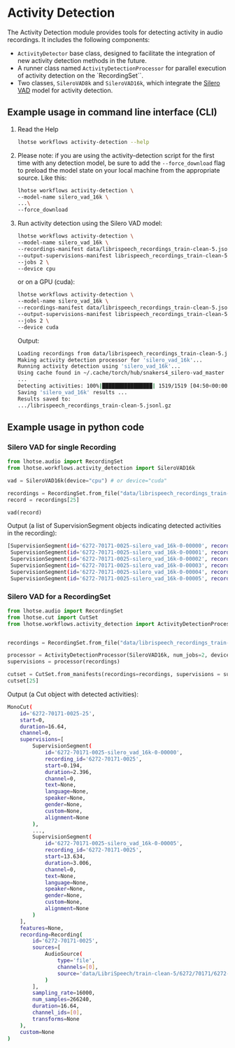 # Activity Detection

The Activity Detection module provides tools for detecting activity in audio recordings. It includes the following components:

- `ActivityDetector` base class, designed to facilitate the integration of new activity detection methods in the future.
- A runner class named `ActivityDetectionProcessor` for parallel execution of activity detection on the `RecordingSet``.
- Two classes, `SileroVAD8k` and `SileroVAD16k`, which integrate the [Silero VAD](https://github.com/snakers4/silero-vad) model for activity detection.


## Example usage in command line interface (CLI)

1. Read the Help

    ```bash
    lhotse workflows activity-detection --help
    ```

2. Please note: if you are using the activity-detection script for the first time with any detection model, be sure to add the `--force_download` flag to preload the model state on your local machine from the appropriate source. Like this:

    ```bash
    lhotse workflows activity-detection \
    --model-name silero_vad_16k \
    ...\
    --force_download
    ```

3. Run activity detection using the Silero VAD model:

    ```bash
    lhotse workflows activity-detection \
    --model-name silero_vad_16k \
    --recordings-manifest data/librispeech_recordings_train-clean-5.jsonl.gz \
    --output-supervisions-manifest librispeech_recordings_train-clean-5.jsonl.gz \
    --jobs 2 \
    --device cpu
    ```

    or on a GPU (cuda):

    ```bash
    lhotse workflows activity-detection \
    --model-name silero_vad_16k \
    --recordings-manifest data/librispeech_recordings_train-clean-5.jsonl.gz \
    --output-supervisions-manifest librispeech_recordings_train-clean-5.jsonl.gz \
    --jobs 2 \
    --device cuda
    ```

    Output:

    ```bash
    Loading recordings from data/librispeech_recordings_train-clean-5.jsonl.gz...
    Making activity detection processor for 'silero_vad_16k'...
    Running activity detection using 'silero_vad_16k'...
    Using cache found in ~/.cache/torch/hub/snakers4_silero-vad_master
    ...
    Detecting activities: 100%|████████████████| 1519/1519 [04:50<00:00,  5.22rec/s]
    Saving 'silero_vad_16k' results ...
    Results saved to:
    .../librispeech_recordings_train-clean-5.jsonl.gz
    ```

## Example usage in python code

### Silero VAD for single Recording

```python
from lhotse.audio import RecordingSet
from lhotse.workflows.activity_detection import SileroVAD16k

vad = SileroVAD16k(device="cpu") # or device="cuda"

recordings = RecordingSet.from_file("data/librispeech_recordings_train-clean-5.jsonl.gz")
record = recordings[25]

vad(record)
```

Output (a list of SupervisionSegment objects indicating detected activities in the recording):

```bash
[SupervisionSegment(id='6272-70171-0025-silero_vad_16k-0-00000', recording_id='6272-70171-0025', start=0.194, duration=2.396, channel=0, text=None, language=None, speaker=None, gender=None, custom=None, alignment=None),
 SupervisionSegment(id='6272-70171-0025-silero_vad_16k-0-00001', recording_id='6272-70171-0025', start=3.682, duration=1.02, channel=0, text=None, language=None, speaker=None, gender=None, custom=None, alignment=None),
 SupervisionSegment(id='6272-70171-0025-silero_vad_16k-0-00002', recording_id='6272-70171-0025', start=4.994, duration=0.956, channel=0, text=None, language=None, speaker=None, gender=None, custom=None, alignment=None),
 SupervisionSegment(id='6272-70171-0025-silero_vad_16k-0-00003', recording_id='6272-70171-0025', start=6.146, duration=2.652, channel=0, text=None, language=None, speaker=None, gender=None, custom=None, alignment=None),
 SupervisionSegment(id='6272-70171-0025-silero_vad_16k-0-00004', recording_id='6272-70171-0025', start=9.122, duration=4.316, channel=0, text=None, language=None, speaker=None, gender=None, custom=None, alignment=None),
 SupervisionSegment(id='6272-70171-0025-silero_vad_16k-0-00005', recording_id='6272-70171-0025', start=13.634, duration=3.006, channel=0, text=None, language=None, speaker=None, gender=None, custom=None, alignment=None)]
 ```

### Silero VAD for a RecordingSet

```python
from lhotse.audio import RecordingSet
from lhotse.cut import CutSet
from lhotse.workflows.activity_detection import ActivityDetectionProcessor, SileroVAD16k


recordings = RecordingSet.from_file("data/librispeech_recordings_train-clean-5.jsonl.gz")

processor = ActivityDetectionProcessor(SileroVAD16k, num_jobs=2, device="cuda", verbose=True)
supervisions = processor(recordings)

cutset = CutSet.from_manifests(recordings=recordings, supervisions = supervisions)
cutset[25]
```

Output (a Cut object with detected activities):

```bash
MonoCut(
    id='6272-70171-0025-25',
    start=0,
    duration=16.64,
    channel=0,
    supervisions=[
        SupervisionSegment(
            id='6272-70171-0025-silero_vad_16k-0-00000',
            recording_id='6272-70171-0025',
            start=0.194,
            duration=2.396,
            channel=0,
            text=None,
            language=None,
            speaker=None,
            gender=None,
            custom=None,
            alignment=None
        ),
        ...,
        SupervisionSegment(
            id='6272-70171-0025-silero_vad_16k-0-00005',
            recording_id='6272-70171-0025',
            start=13.634,
            duration=3.006,
            channel=0,
            text=None,
            language=None,
            speaker=None,
            gender=None,
            custom=None,
            alignment=None
        )
    ],
    features=None,
    recording=Recording(
        id='6272-70171-0025',
        sources=[
            AudioSource(
                type='file',
                channels=[0],
                source='data/LibriSpeech/train-clean-5/6272/70171/6272-70171-0025.flac'
            )
        ],
        sampling_rate=16000,
        num_samples=266240,
        duration=16.64,
        channel_ids=[0],
        transforms=None
    ),
    custom=None
)
```

